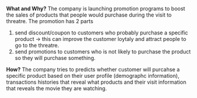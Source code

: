 **What and Why?**
The company is launching promotion programs to boost the sales of products that people would purchase during the visit to threatre.
The promotion has 2 parts 
1. send discount/coupon to customers who probably purchase a specific product -> this can improve the customer loytaly and attract people to go to the threatre.
2. send promotions to customers who is not likely to purchase the product so they will purchase something.


**How?**
The company tries to predicts whether customer will purcahse a specific product based on their user profile (demographc information), transactions histories that reveal what products and their visit information that reveals the movie they are watching.




